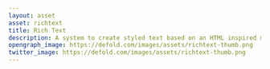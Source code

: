 ```yaml
---
layout: asset
asset: richtext
title: Rich Text
description: A system to create styled text based on an HTML inspired markup language
opengraph_image: https://defold.com/images/assets/richtext-thumb.png
twitter_image: https://defold.com/images/assets/richtext-thumb.png
---
```

